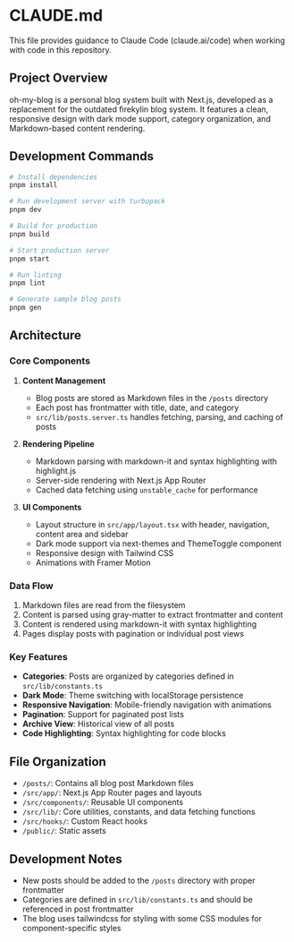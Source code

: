 # CLAUDE.md

This file provides guidance to Claude Code (claude.ai/code) when working with code in this repository.

## Project Overview

oh-my-blog is a personal blog system built with Next.js, developed as a replacement for the outdated firekylin blog system. It features a clean, responsive design with dark mode support, category organization, and Markdown-based content rendering.

## Development Commands

```bash
# Install dependencies
pnpm install

# Run development server with turbopack
pnpm dev

# Build for production
pnpm build

# Start production server
pnpm start

# Run linting
pnpm lint

# Generate sample blog posts
pnpm gen
```

## Architecture

### Core Components

1. **Content Management**
   - Blog posts are stored as Markdown files in the `/posts` directory
   - Each post has frontmatter with title, date, and category
   - `src/lib/posts.server.ts` handles fetching, parsing, and caching of posts

2. **Rendering Pipeline**
   - Markdown parsing with markdown-it and syntax highlighting with highlight.js
   - Server-side rendering with Next.js App Router
   - Cached data fetching using `unstable_cache` for performance

3. **UI Components**
   - Layout structure in `src/app/layout.tsx` with header, navigation, content area and sidebar
   - Dark mode support via next-themes and ThemeToggle component
   - Responsive design with Tailwind CSS
   - Animations with Framer Motion

### Data Flow

1. Markdown files are read from the filesystem
2. Content is parsed using gray-matter to extract frontmatter and content
3. Content is rendered using markdown-it with syntax highlighting
4. Pages display posts with pagination or individual post views

### Key Features

- **Categories**: Posts are organized by categories defined in `src/lib/constants.ts`
- **Dark Mode**: Theme switching with localStorage persistence
- **Responsive Navigation**: Mobile-friendly navigation with animations
- **Pagination**: Support for paginated post lists
- **Archive View**: Historical view of all posts
- **Code Highlighting**: Syntax highlighting for code blocks

## File Organization

- `/posts/`: Contains all blog post Markdown files
- `/src/app/`: Next.js App Router pages and layouts
- `/src/components/`: Reusable UI components
- `/src/lib/`: Core utilities, constants, and data fetching functions
- `/src/hooks/`: Custom React hooks
- `/public/`: Static assets

## Development Notes

- New posts should be added to the `/posts` directory with proper frontmatter
- Categories are defined in `src/lib/constants.ts` and should be referenced in post frontmatter
- The blog uses tailwindcss for styling with some CSS modules for component-specific styles